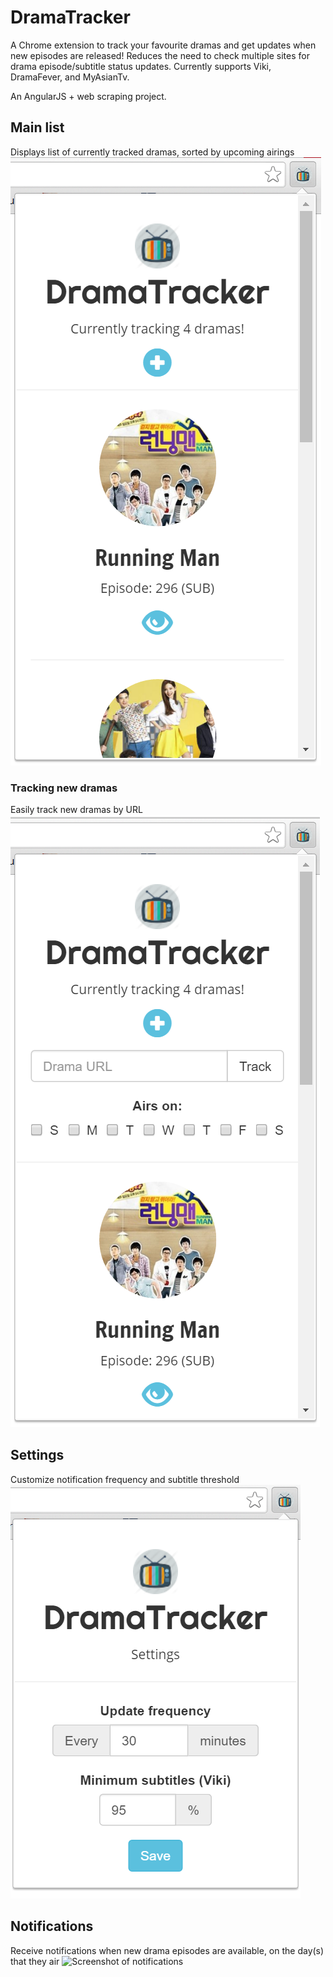 # DramaTracker
A Chrome extension to track your favourite dramas and get updates when new episodes are released! 
Reduces the need to check multiple sites for drama episode/subtitle status updates.
Currently supports Viki, DramaFever, and MyAsianTv.

An AngularJS + web scraping project.

## Main list
Displays list of currently tracked dramas, sorted by upcoming airings
![Screenshot of main page](/img/screenshot-main.png "Main list")

### Tracking new dramas
Easily track new dramas by URL
![Screenshot of add new form](/img/screenshot-add.png "Tracking new dramas")

## Settings
Customize notification frequency and subtitle threshold
![Screenshot of settings page](/img/screenshot-settings.png "Settings")

## Notifications
Receive notifications when new drama episodes are available, on the day(s) that they air 
![Screenshot of notifications](/img/screenshot-notifications.png "Notifications")

